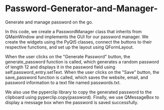 # Password-Generator-and-Manager-
Generate and manage password on the go.

In this code, we create a PasswordManager class that inherits from QMainWindow and implements the GUI for our password manager. We create the widgets using the PyQt5 classes, connect the buttons to their respective functions, and set up the layout using QFormLayout.

When the user clicks on the "Generate Password" button, the generate_password function is called, which generates a random password of length 12 and displays it in the password field using self.password_entry.setText. When the user clicks on the "Save" button, the save_password function is called, which saves the website, email, and password information to a text file named passwords.txt.

We also use the pyperclip library to copy the generated password to the clipboard using pyperclip.copy(password). Finally, we use QMessageBox to display a message box when the password is saved successfully.
